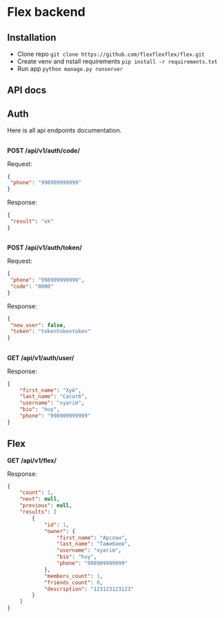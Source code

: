# Flex backend

## Installation
* Clone repo `git clone https://github.com/flexflexflex/flex.git`
* Create venv and nstall requirements `pip install -r requirements.txt`
* Run app `python manage.py runserver`

## API docs

## Auth
Here is all api endpoints documentation.
##
**POST /api/v1/auth/code/** 

Request:
```json
{
 "phone": "998909999999"
}
```
Response:

```json
{
 "result": "ok"
} 
```

##
**POST /api/v1/auth/token/** 

Request:
```json
{
 "phone": "998909999999",
 "code": "0000"
}
```
Response:

```json
{
 "new_user": false,
 "token": "tokentokentoken"
} 
```
##

**GET /api/v1/auth/user/**

Response:
```json
{
    "first_name": "Хуй",
    "last_name": "Сасатб",
    "username": "xyarim",
    "bio": "huy",
    "phone": "998909999999"
}
```

##
## Flex

**GET /api/v1/flex/** 

Response:

```json
{
    "count": 1,
    "next": null,
    "previous": null,
    "results": [
        {
            "id": 1,
            "owner": {
                "first_name": "Арслан",
                "last_name": "Тажибаев",
                "username": "xyarim",
                "bio": "huy",
                "phone": "998909999999"
            },
            "members_count": 1,
            "friends_count": 0,
            "description": "123123123123"
        }
    ]
}
```



